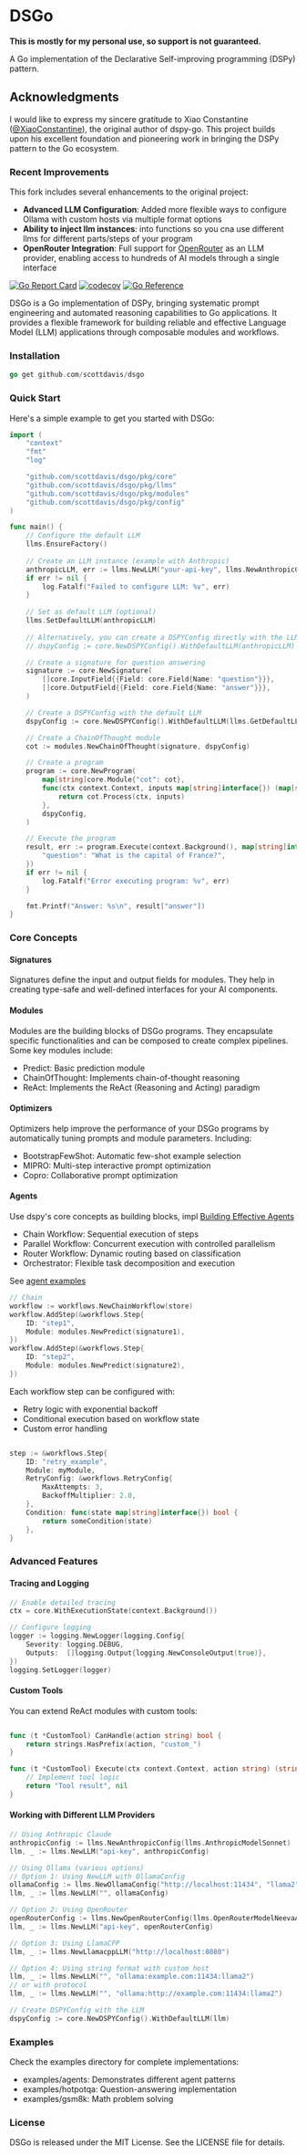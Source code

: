 # DSGo

**This is mostly for my personal use, so support is not guaranteed.**

A Go implementation of the Declarative Self-improving programming (DSPy) pattern.

## Acknowledgments

I would like to express my sincere gratitude to Xiao Constantine ([@XiaoConstantine](https://github.com/XiaoConstantine)), the original author of dspy-go. This project builds upon his excellent foundation and pioneering work in bringing the DSPy pattern to the Go ecosystem.

### Recent Improvements

This fork includes several enhancements to the original project:

- **Advanced LLM Configuration**: Added more flexible ways to configure Ollama with custom hosts via multiple format options
- **Ability to inject llm instances**: into functions so you cna use different llms for different parts/steps of your program
- **OpenRouter Integration**: Full support for [OpenRouter](https://openrouter.ai) as an LLM provider, enabling access to hundreds of AI models through a single interface

[![Go Report Card](https://goreportcard.com/badge/github.com/scottdavis/dsgo)](https://goreportcard.com/report/github.com/scottdavis/dsgo)
[![codecov](https://codecov.io/gh/scottdavis/dsgo/graph/badge.svg)](https://codecov.io/gh/scottdavis/dsgo)
[![Go Reference](https://pkg.go.dev/badge/github.com/scottdavis/dsgo)](https://pkg.go.dev/github.com/scottdavis/dsgo)


DSGo is a Go implementation of DSPy, bringing systematic prompt engineering and automated reasoning capabilities to Go applications. It provides a flexible framework for building reliable and effective Language Model (LLM) applications through composable modules and workflows.


### Installation
```go
go get github.com/scottdavis/dsgo
```

### Quick Start

Here's a simple example to get you started with DSGo:

```go
import (
    "context"
    "fmt"
    "log"

    "github.com/scottdavis/dsgo/pkg/core"
    "github.com/scottdavis/dsgo/pkg/llms"
    "github.com/scottdavis/dsgo/pkg/modules"
    "github.com/scottdavis/dsgo/pkg/config"
)

func main() {
    // Configure the default LLM
    llms.EnsureFactory()
    
    // Create an LLM instance (example with Anthropic)
    anthropicLLM, err := llms.NewLLM("your-api-key", llms.NewAnthropicConfig(core.ModelAnthropicSonnet))
    if err != nil {
        log.Fatalf("Failed to configure LLM: %v", err)
    }
    
    // Set as default LLM (optional)
    llms.SetDefaultLLM(anthropicLLM)
    
    // Alternatively, you can create a DSPYConfig directly with the LLM
    // dspyConfig := core.NewDSPYConfig().WithDefaultLLM(anthropicLLM)

    // Create a signature for question answering
    signature := core.NewSignature(
        []core.InputField{{Field: core.Field{Name: "question"}}},
        []core.OutputField{{Field: core.Field{Name: "answer"}}},
    )

    // Create a DSPYConfig with the default LLM
    dspyConfig := core.NewDSPYConfig().WithDefaultLLM(llms.GetDefaultLLM())

    // Create a ChainOfThought module
    cot := modules.NewChainOfThought(signature, dspyConfig)

    // Create a program
    program := core.NewProgram(
        map[string]core.Module{"cot": cot},
        func(ctx context.Context, inputs map[string]interface{}) (map[string]interface{}, error) {
            return cot.Process(ctx, inputs)
        },
        dspyConfig,
    )

    // Execute the program
    result, err := program.Execute(context.Background(), map[string]interface{}{
        "question": "What is the capital of France?",
    })
    if err != nil {
        log.Fatalf("Error executing program: %v", err)
    }

    fmt.Printf("Answer: %s\n", result["answer"])
}
```

### Core Concepts

#### Signatures
Signatures define the input and output fields for modules. They help in creating type-safe and well-defined interfaces for your AI components.

#### Modules
Modules are the building blocks of DSGo programs. They encapsulate specific functionalities and can be composed to create complex pipelines. Some key modules include:

* Predict: Basic prediction module
* ChainOfThought: Implements chain-of-thought reasoning
* ReAct: Implements the ReAct (Reasoning and Acting) paradigm


#### Optimizers
Optimizers help improve the performance of your DSGo programs by automatically tuning prompts and module parameters. Including:
* BootstrapFewShot: Automatic few-shot example selection
* MIPRO: Multi-step interactive prompt optimization
* Copro: Collaborative prompt optimization


#### Agents
Use dspy's core concepts as building blocks, impl [Building Effective Agents](https://github.com/anthropics/anthropic-cookbook/tree/main/patterns/agents)


* Chain Workflow: Sequential execution of steps
* Parallel Workflow: Concurrent execution with controlled parallelism
* Router Workflow: Dynamic routing based on classification
* Orchestrator: Flexible task decomposition and execution

See [agent examples](/examples/agents/main.go)


```go
// Chain
workflow := workflows.NewChainWorkflow(store)
workflow.AddStep(&workflows.Step{
    ID: "step1",
    Module: modules.NewPredict(signature1),
})
workflow.AddStep(&workflows.Step{
    ID: "step2", 
    Module: modules.NewPredict(signature2),
})
```
Each workflow step can be configured with:
* Retry logic with exponential backoff
* Conditional execution based on workflow state
* Custom error handling

```go

step := &workflows.Step{
    ID: "retry_example",
    Module: myModule,
    RetryConfig: &workflows.RetryConfig{
        MaxAttempts: 3,
        BackoffMultiplier: 2.0,
    },
    Condition: func(state map[string]interface{}) bool {
        return someCondition(state)
    },
}
```

### Advanced Features

#### Tracing and Logging
```go
// Enable detailed tracing
ctx = core.WithExecutionState(context.Background())

// Configure logging
logger := logging.NewLogger(logging.Config{
    Severity: logging.DEBUG,
    Outputs:  []logging.Output{logging.NewConsoleOutput(true)},
})
logging.SetLogger(logger)
```

#### Custom Tools
You can extend ReAct modules with custom tools:
```go

func (t *CustomTool) CanHandle(action string) bool {
    return strings.HasPrefix(action, "custom_")
}

func (t *CustomTool) Execute(ctx context.Context, action string) (string, error) {
    // Implement tool logic
    return "Tool result", nil
}
```

#### Working with Different LLM Providers
```go
// Using Anthropic Claude
anthropicConfig := llms.NewAnthropicConfig(llms.AnthropicModelSonnet)
llm, _ := llms.NewLLM("api-key", anthropicConfig)

// Using Ollama (various options)
// Option 1: Using NewLLM with OllamaConfig
ollamaConfig := llms.NewOllamaConfig("http://localhost:11434", "llama2")
llm, _ := llms.NewLLM("", ollamaConfig)

// Option 2: Using OpenRouter
openRouterConfig := llms.NewOpenRouterConfig(llms.OpenRouterModelNeevaAI)
llm, _ := llms.NewLLM("api-key", openRouterConfig)

// Option 3: Using LlamaCPP
llm, _ := llms.NewLlamacppLLM("http://localhost:8080")

// Option 4: Using string format with custom host
llm, _ := llms.NewLLM("", "ollama:example.com:11434:llama2")
// or with protocol
llm, _ := llms.NewLLM("", "ollama:http://example.com:11434:llama2")

// Create DSPYConfig with the LLM
dspyConfig := core.NewDSPYConfig().WithDefaultLLM(llm)
```


### Examples
Check the examples directory for complete implementations:

* examples/agents: Demonstrates different agent patterns
* examples/hotpotqa: Question-answering implementation
* examples/gsm8k: Math problem solving


### License
DSGo is released under the MIT License. See the LICENSE file for details.
